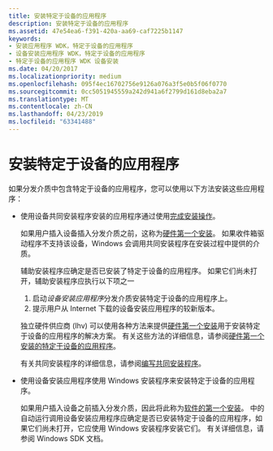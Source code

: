 ```yaml
---
title: 安装特定于设备的应用程序
description: 安装特定于设备的应用程序
ms.assetid: 47e54ea6-f391-420a-aa69-caf7225b1147
keywords:
- 安装应用程序 WDK，特定于设备的应用程序
- 设备安装应用程序 WDK，特定于设备的应用程序
- 特定于设备的应用程序 WDK 设备安装
ms.date: 04/20/2017
ms.localizationpriority: medium
ms.openlocfilehash: 095f4ec16702756e9126a076a3f5e0b5f06f0770
ms.sourcegitcommit: 0cc5051945559a242d941a6f2799d161d8eba2a7
ms.translationtype: MT
ms.contentlocale: zh-CN
ms.lasthandoff: 04/23/2019
ms.locfileid: "63341488"
---
```

# <a name="installing-device-specific-applications"></a>安装特定于设备的应用程序





如果分发介质中包含特定于设备的应用程序，您可以使用以下方法安装这些应用程序：

-   使用设备共同安装程序安装的应用程序通过使用[完成安装操作](finish-install-actions--windows-vista-and-later-.md)。

    如果用户插入设备插入分发介质之前，这称为[硬件第一个安装](hardware-first-installation.md)。 如果收件箱驱动程序不支持该设备，Windows 会调用共同安装程序在安装过程中提供的介质。

    辅助安装程序应确定是否已安装了特定于设备的应用程序。 如果它们尚未打开，辅助安装程序应执行以下项之一

    1.  启动*设备安装应用程序*分发介质安装特定于设备的应用程序上。
    2.  提示用户从 Internet 下载的设备安装应用程序的较新版本。

    独立硬件供应商 (Ihv) 可以使用各种方法来提供[硬件第一个安装](hardware-first-installation.md)用于安装特定于设备的应用程序的解决方案。 有关这些方法的详细信息，请参阅[硬件第一个安装的特定于设备的应用程序](hardware-first-installation-of-device-specific-applications.md)。

    有关共同安装程序的详细信息，请参阅[编写共同安装程序](writing-a-co-installer.md)。

-   使用设备安装应用程序使用 Windows 安装程序来安装特定于设备的应用程序。

    如果用户插入设备之前插入分发介质，因此将此称为[软件的第一个安装](software-first-installation.md)。 中的自动运行调用设备安装应用程序应确定是否已安装特定于设备的应用程序，如果它们尚未打开，它应使用 Windows 安装程序安装它们。 有关详细信息，请参阅 Windows SDK 文档。

 

 





